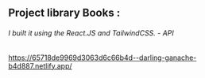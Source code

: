 ## Project library Books :
###### I built it using the React.JS and TailwindCSS. - API

https://65718de9969d3063d6c66b4d--darling-ganache-b4d887.netlify.app/


